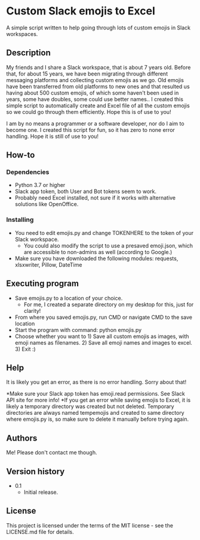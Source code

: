 # Custom Slack emojis to Excel
A simple script written to help going through lots of custom emojis in Slack workspaces.

## Description
My friends and I share a Slack workspace, that is about 7 years old. Before that, for about 15 years, we have been migrating through different messaging platforms and collecting custom emojis as we go.
Old emojis have been transferred from old platforms to new ones and that resulted us having about 500 custom emojis, of which some haven't been used in years, some have doubles, some could use better names..
I created this simple script to automatically create and Excel file of all the custom emojis so we could go through them efficiently.
Hope this is of use to you!

I am by no means a programmer or a software developer, nor do I aim to become one. 
I created this script for fun, so it has zero to none error handling. Hope it is still of use to you!

## How-to

### Dependencies
* Python 3.7 or higher
* Slack app token, both User and Bot tokens seem to work.
* Probably need Excel installed, not sure if it works with alternative solutions like OpenOffice.

### Installing
* You need to edit emojis.py and change TOKENHERE to the token of your Slack workspace.
	* You could also modify the script to use a presaved emoji.json, which are accessible to non-admins as well (according to Google.)
* Make sure you have downloaded the following modules: requests, xlsxwriter, Pillow, DateTime

## Executing program
* Save emojis.py to a location of your choice.
	* For me, I created a separate directory on my desktop for this, just for clarity!
* From where you saved emojis.py, run CMD or navigate CMD to the save location
* Start the program with command: python emojis.py
* Choose whether you want to 1) Save all custom emojis as images, with emoji names as filenames. 2) Save all emoji names and images to excel. 3) Exit :)

## Help
It is likely you get an error, as there is no error handling. Sorry about that!

*Make sure your Slack app token has emoji.read permissions. See Slack API site for more info!
*If you get an error while saving emojis to Excel, it is likely a temporary directory was created but not deleted. Temporary directories are always named tempemojis and created to same directory where emojis.py is, so make sure to delete it manually before trying again.

## Authors
Me! Please don't contact me though.

## Version history

* 0.1
	* Initial release.
	
## License
This project is licensed under the terms of the MIT license - see the LICENSE.md file for details.
